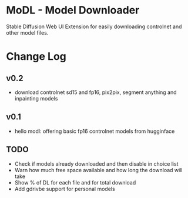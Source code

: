 # MoDL - Model Downloader
Stable Diffusion Web UI Extension for easily downloading controlnet and other model files.  

# Change Log

## v0.2
* download controlnet sd15 and fp16, pix2pix, segment anything and inpainting models

## v0.1
* hello modl: offering basic fp16 controlnet models from hugginface

## TODO
* Check if models already downloaded and then disable in choice list
* Warn how much free space available and how long the download will take
* Show % of DL for each file and for total download
* Add gdrivbe support for personal models
